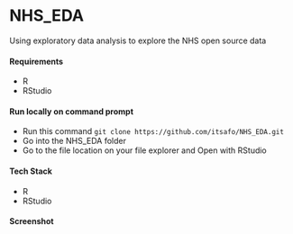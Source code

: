 # NHS_EDA
Using exploratory data analysis to explore the NHS open source data


#### Requirements
+ R
+ RStudio



#### Run locally on command prompt
+ Run this command `git clone https://github.com/itsafo/NHS_EDA.git`
+ Go into the NHS_EDA folder
+ Go to the file location on your file explorer and Open with RStudio


#### Tech Stack
+ R
+ RStudio

#### Screenshot
![]()
